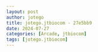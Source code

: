 ```yaml
---
layout: post
author: jotego
title: jotego.jtbiocom - 27e5bb9
date: 2024-07-27
categories: [Arcade, jtbiocom]
tags: [jotego.jtbiocom]
---
```


